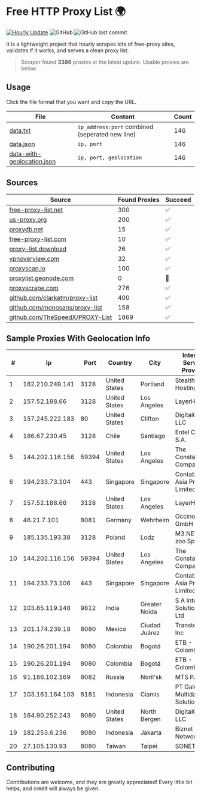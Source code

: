 
# Free HTTP Proxy List 🌍

[![Hourly Update](https://github.com/mertguvencli/http-proxy-list/actions/workflows/main.yml/badge.svg?branch=main)](https://github.com/mertguvencli/http-proxy-list/actions/workflows/main.yml)
![GitHub](https://img.shields.io/github/license/mertguvencli/http-proxy-list)
![GitHub last commit](https://img.shields.io/github/last-commit/mertguvencli/http-proxy-list)

It is a lightweight project that hourly scrapes lots of free-proxy sites, validates if it works, and serves a clean proxy list.


> Scraper found **3386** proxies at the latest update. Usable proxies are below.

## Usage

Click the file format that you want and copy the URL.


|File|Content|Count|
|----|-------|-----|
|[data.txt](https://raw.githubusercontent.com/mertguvencli/http-proxy-list/main/proxy-list/data.txt)|`ip_address:port` combined (seperated new line)|146|
|[data.json](https://raw.githubusercontent.com/mertguvencli/http-proxy-list/main/proxy-list/data.json)|`ip, port`|146|
|[data-with-geolocation.json](https://raw.githubusercontent.com/mertguvencli/http-proxy-list/main/proxy-list/data-with-geolocation.json)|`ip, port, geolocation`|146|

## Sources

|Source|Found Proxies|Succeed|
|------|-------------|-------|
|[free-proxy-list.net](https://free-proxy-list.net)|300|✅|
|[us-proxy.org](https://www.us-proxy.org)|200|✅|
|[proxydb.net](http://proxydb.net)|15|✅|
|[free-proxy-list.com](https://free-proxy-list.com/?page=&port=&type%5B%5D=http&type%5B%5D=https&up_time=0&search=Search)|10|✅|
|[proxy-list.download](https://www.proxy-list.download/HTTP)|26|✅|
|[vpnoverview.com](https://vpnoverview.com/privacy/anonymous-browsing/free-proxy-servers)|32|✅|
|[proxyscan.io](https://www.proxyscan.io)|100|✅|
|[proxylist.geonode.com](https://proxylist.geonode.com/api/proxy-list?limit=300&page=1&sort_by=lastChecked&sort_type=desc&protocols=http,https)|0|🚫|
|[proxyscrape.com](https://api.proxyscrape.com/v2/?request=displayproxies&protocol=http&timeout=10000&country=all&ssl=all&anonymity=all)|276|✅|
|[github.com/clarketm/proxy-list](https://raw.githubusercontent.com/clarketm/proxy-list/master/proxy-list-raw.txt)|400|✅|
|[github.com/monosans/proxy-list](https://raw.githubusercontent.com/monosans/proxy-list/main/proxies/http.txt)|158|✅|
|[github.com/TheSpeedX/PROXY-List](https://raw.githubusercontent.com/TheSpeedX/PROXY-List/master/http.txt)|1869|✅|


## Sample Proxies With Geolocation Info

|#|Ip|Port|Country|City|Internet Service Provider|
|-|--|----|-------|----|-------------------------|
|1|162.210.249.141|3128|United States|Portland|Stealthy Hosting|
|2|157.52.188.66|3128|United States|Los Angeles|LayerHost|
|3|157.245.222.183|80|United States|Clifton|DigitalOcean, LLC|
|4|186.67.230.45|3128|Chile|Santiago|Entel Chile S.A.|
|5|144.202.116.156|59394|United States|Los Angeles|The Constant Company|
|6|194.233.73.104|443|Singapore|Singapore|Contabo Asia Private Limited|
|7|157.52.188.66|3128|United States|Los Angeles|LayerHost|
|8|46.21.7.101|8081|Germany|Wehrheim|Occino GmbH|
|9|185.135.193.38|3128|Poland|Lodz|M3.NET Sp. zoo Sp. K.|
|10|144.202.116.156|59394|United States|Los Angeles|The Constant Company|
|11|194.233.73.106|443|Singapore|Singapore|Contabo Asia Private Limited|
|12|103.85.119.148|9812|India|Greater Noida|S A Internet Solution Pvt Ltd|
|13|201.174.239.18|8080|Mexico|Ciudad Juárez|Transtelco Inc|
|14|190.26.201.194|8080|Colombia|Bogotá|ETB - Colombia|
|15|190.26.201.194|8080|Colombia|Bogotá|ETB - Colombia|
|16|91.186.102.169|8082|Russia|Noril'sk|MTS PJSC|
|17|103.161.164.103|8181|Indonesia|Ciamis|PT Galuh Multidata Solution|
|18|164.90.252.243|8080|United States|North Bergen|DigitalOcean, LLC|
|19|182.253.6.236|8080|Indonesia|Jakarta|Biznet Networks|
|20|27.105.130.93|8080|Taiwan|Taipei|SONET|



## Contributing

Contributions are welcome, and they are greatly appreciated! Every
little bit helps, and credit will always be given.

